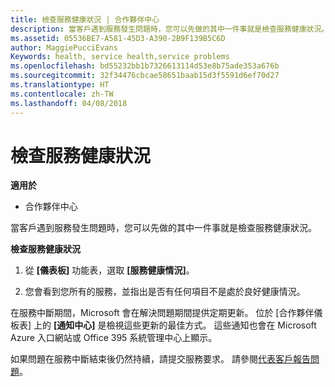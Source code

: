 ```yaml
---
title: 檢查服務健康狀況 | 合作夥伴中心
description: 當客戶遇到服務發生問題時，您可以先做的其中一件事就是檢查服務健康狀況。
ms.assetid: 05536BE7-A581-45D3-A390-2B9F139B5C6D
author: MaggiePucciEvans
Keywords: health, service health,service problems
ms.openlocfilehash: bd55232bb1b7326613114d53e8b75ade353a676b
ms.sourcegitcommit: 32f34476cbcae58651baab15d3f5591d6ef70d27
ms.translationtype: HT
ms.contentlocale: zh-TW
ms.lasthandoff: 04/08/2018
---
```

# <a name="check-service-health"></a>檢查服務健康狀況

**適用於**

-  合作夥伴中心

當客戶遇到服務發生問題時，您可以先做的其中一件事就是檢查服務健康狀況。

**檢查服務健康狀況**

1.  從 **\[儀表板\]** 功能表，選取 **\[服務健康情況\]**。 

2.  您會看到您所有的服務，並指出是否有任何項目不是處於良好健康情況。 

在服務中斷期間，Microsoft 會在解決問題期間提供定期更新。 位於 \[合作夥伴儀板表\] 上的 **\[通知中心\]** 是檢視這些更新的最佳方式。 這些通知也會在 Microsoft Azure 入口網站或 Office 395 系統管理中心上顯示。

如果問題在服務中斷結束後仍然持續，請提交服務要求。 請參閱[代表客戶報告問題](report-problems-on-behalf-of-a-customer.md)。

 

 



